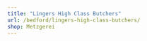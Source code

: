 ```yaml
---
title: "Lingers High Class Butchers"
url: /bedford/lingers-high-class-butchers/
shop: Metzgerei
---
```

